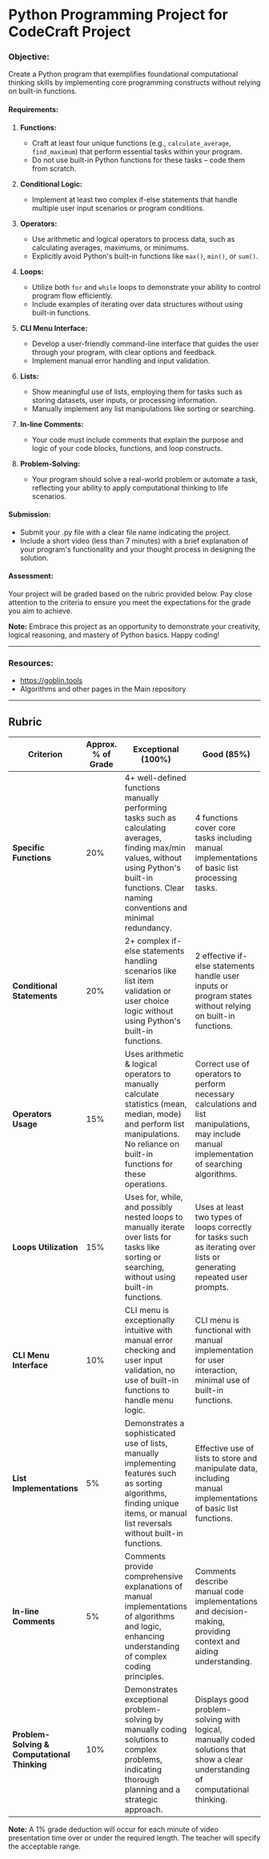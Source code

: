 # Python Programming Project for CodeCraft Project

### Objective:
Create a Python program that exemplifies foundational computational thinking skills by implementing core programming constructs without relying on built-in functions.

#### Requirements:

1. **Functions:**
   - Craft at least four unique functions (e.g., `calculate_average`, `find_maximum`) that perform essential tasks within your program.
   - Do not use built-in Python functions for these tasks – code them from scratch.

2. **Conditional Logic:**
   - Implement at least two complex if-else statements that handle multiple user input scenarios or program conditions.

3. **Operators:**
   - Use arithmetic and logical operators to process data, such as calculating averages, maximums, or minimums.
   - Explicitly avoid Python's built-in functions like `max()`, `min()`, or `sum()`.

4. **Loops:**
   - Utilize both `for` and `while` loops to demonstrate your ability to control program flow efficiently.
   - Include examples of iterating over data structures without using built-in functions.

5. **CLI Menu Interface:**
   - Develop a user-friendly command-line interface that guides the user through your program, with clear options and feedback.
   - Implement manual error handling and input validation.

6. **Lists:**
   - Show meaningful use of lists, employing them for tasks such as storing datasets, user inputs, or processing information.
   - Manually implement any list manipulations like sorting or searching.

7. **In-line Comments:**
   - Your code must include comments that explain the purpose and logic of your code blocks, functions, and loop constructs.

8. **Problem-Solving:**
   - Your program should solve a real-world problem or automate a task, reflecting your ability to apply computational thinking to life scenarios.

#### Submission:

- Submit your .py file with a clear file name indicating the project.
- Include a short video (less than 7 minutes) with a brief explanation of your program's functionality and your thought process in designing the solution.

#### Assessment:

Your project will be graded based on the rubric provided below. Pay close attention to the criteria to ensure you meet the expectations for the grade you aim to achieve.


**Note:** Embrace this project as an opportunity to demonstrate your creativity, logical reasoning, and mastery of Python basics. Happy coding!

---

### Resources:
- https://goblin.tools
- Algorithms and other pages in the Main repository

---

## Rubric

| **Criterion** | **Approx. % of Grade** | **Exceptional (100%)** | **Good (85%)** | **Average (75%)** | **Poor (60%)** |
|---------------|------------------------|------------------------|-----------------|-------------------|-----------------|
| **Specific Functions** | 20% | 4+ well-defined functions manually performing tasks such as calculating averages, finding max/min values, without using Python's built-in functions. Clear naming conventions and minimal redundancy. | 4 functions cover core tasks including manual implementations of basic list processing tasks. | 4 functions present, some overlap in functionality or implement basic tasks using built-in functions. | Fewer than 4 functions, or functions do not work properly or contribute significantly. |
| **Conditional Statements** | 20% | 2+ complex if-else statements handling scenarios like list item validation or user choice logic without using Python's built-in functions. | 2 effective if-else statements handle user inputs or program states without relying on built-in functions. | 2 if-else statements present, handling only basic conditions, possibly using built-in functions. | Incorrect use of conditional statements, or limited handling of scenarios, possibly with incorrect use of built-in functions. |
| **Operators Usage** | 15% | Uses arithmetic & logical operators to manually calculate statistics (mean, median, mode) and perform list manipulations. No reliance on built-in functions for these operations. | Correct use of operators to perform necessary calculations and list manipulations, may include manual implementation of searching algorithms. | Basic use of operators for simple calculations; use of built-in functions for list processing. | Incorrect or limited use of operators; reliance on built-in functions for basic calculations or list manipulations. |
| **Loops Utilization** | 15% | Uses for, while, and possibly nested loops to manually iterate over lists for tasks like sorting or searching, without using built-in functions. | Uses at least two types of loops correctly for tasks such as iterating over lists or generating repeated user prompts. | Uses loops, but with limited complexity or efficiency; may rely on built-in functions for tasks that could be manually coded. | Ineffective use of loops, leading to inefficient code, or incorrect implementation of manual list processing. |
| **CLI Menu Interface** | 10% | CLI menu is exceptionally intuitive with manual error checking and user input validation, no use of built-in functions to handle menu logic. | CLI menu is functional with manual implementation for user interaction, minimal use of built-in functions. | CLI menu is functional but may not be intuitive; relies on built-in functions for input validation or error checking. | CLI menu is confusing, difficult to navigate, or relies heavily on built-in functions for basic functionality. |
| **List Implementations** | 5% | Demonstrates a sophisticated use of lists, manually implementing features such as sorting algorithms, finding unique items, or manual list reversals without built-in functions. | Effective use of lists to store and manipulate data, including manual implementations of basic list functions. | Basic use of lists, but may not fully leverage their capabilities or relies on built-in list functions. | Limited or incorrect use of lists, with heavy reliance on built-in list functions for simple tasks. |
| **In-line Comments** | 5% | Comments provide comprehensive explanations of manual implementations of algorithms and logic, enhancing understanding of complex coding principles. | Comments describe manual code implementations and decision-making, providing context and aiding understanding. | Comments are present but may not fully explain manual implementations or the logic behind decisions. | Sparse or uninformative comments, with little to no explanation of manual implementations or logic. |
| **Problem-Solving & Computational Thinking** | 10% | Demonstrates exceptional problem-solving by manually coding solutions to complex problems, indicating thorough planning and a strategic approach. | Displays good problem-solving with logical, manually coded solutions that show a clear understanding of computational thinking. | Shows basic problem-solving ability with more straightforward, manually coded approaches, lacking depth in computational thinking. | Poor problem-solving with little evidence of manually coded solutions or effective computational thinking strategies. |

**Note:** A 1% grade deduction will occur for each minute of video presentation time over or under the required length. The teacher will specify the acceptable range.
